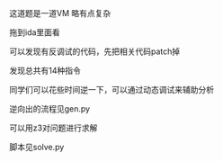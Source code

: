 这道题是一道VM 略有点复杂

拖到ida里面看

可以发现有反调试的代码，先把相关代码patch掉

发现总共有14种指令

同学们可以花些时间逆一下，可以通过动态调试来辅助分析

逆向出的流程见gen.py

可以用z3对问题进行求解

脚本见solve.py




